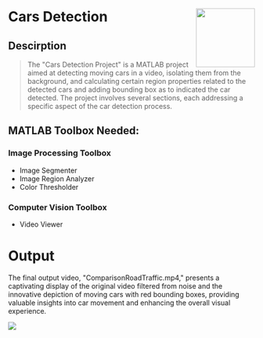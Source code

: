 # Cars Detection <img src="https://art.pixilart.com/0b7e542234746de.gif" align="right" width="120" />

## Descirption

> The "Cars Detection Project" is a MATLAB project aimed at detecting moving cars in a video, isolating them from the background, and calculating certain region properties related to the detected cars and adding bounding box as to indicated the car detected. The project involves several sections, each addressing a specific aspect of the car detection process.

## MATLAB Toolbox Needed:
### Image Processing Toolbox
* Image Segmenter
* Image Region Analyzer
* Color Thresholder
### Computer Vision Toolbox
* Video Viewer 

# Output
The final output video, "ComparisonRoadTraffic.mp4," presents a captivating display of the original video filtered from noise and the innovative depiction of moving cars with red bounding boxes, providing valuable insights into car movement and enhancing the overall visual experience.

<img src="assets/ComparisonRoadTraffic.gif" >


